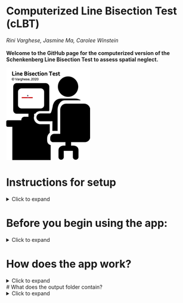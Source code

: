 # Computerized Line Bisection Test (cLBT)
*Rini Varghese, Jasmine Ma, Carolee Winstein*<br><br>
**Welcome to the GitHub page for the computerized version of the Schenkenberg Line Bisection Test to assess spatial neglect.**

![](images/lbt_img.png)

# Instructions for setup
<details>
  <summary>Click to expand</summary>
	
## Step 1: Download MATLAB Runtime 
- The MATLAB Runtime is a standalone set of shared libraries that enables the execution of compiled MATLAB applications or components. <br>
- Note, however, that the Runtime file is quite large (1.5-1.7GB).<br>
- **Right-Click on this link and open in a new tab:** https://www.mathworks.com/products/compiler/matlab-runtime.html <br>
- As shown below, open the *R2019a (9.6)* version suited to your platform (Mac, Windows, or Linux)<br>
	<img src="images/mcr_version_img.png" width = "700">

## Step 2: Install the MATLAB Runtime
- Double-Click on the downloaded MATLAB Runtime file from your *Downloads* folder. 
	<img src="images/install_mcr.png" width = "500">
- Follow steps for installation.

## Step 3: Download the cLBT.zip file
- **Right-Click on this link and open in a new tab:** [Line Bisection Test App](https://github.com/rinivarg/cLBT/blob/master/acquisition/cLBT.zip) <br>
	<img src="images/dwld_zip.png" width = "700">
- Note that some computers are set up to automatically unzip the downloaded file. If so, proceed to the next step. Otherwise, unzip the file.

## Step 4: The app is ready for use. 
- The thumbnail for the app looks like this: <br>
	<img src="images/app_tn.png" width = "70"> <br>
- Open and follow instructions!
****
</details> 

# Before you begin using the app:
<details>
  <summary>Click to expand</summary>
****
</details> 

# How does the app work?
<details>
  <summary>Click to expand</summary>
1) Open the app. 
2) Note that sometimes the app takes a few seconds to open up. Please be patient.
3) You should see a *Welcome* message.
4) After you click **OK**, you will be asked if you are willing to share your data with us:<br>
<img src="images/consent_q.png" width = "400"><br>
5) Once you have entered your choice, dialog box asking for 3 inputs:<br>
<img src="images/data_name.png" width = "200"><br>

	1. **Enter an appropriate ID.**
		- Remember this ID will be the Participant ID in your data output file. 
	2. **Enter Gender.**
		- Advisable to use a single letter: M (Male), F (Female), or N (Not disclosed)
	3. **Enter Number of Trials.**
		- You can use any whole number starting from 1. 
		- It is advisable to use at least 10 trials, but you can use more. <br>
4) Click **OK**
5) Next, you will see the instructions for the task:<br>
<img src="images/instr.png" width = "500"><br>

5) Next, you will see the first trial for the line bisection. Wait to see the cross-hairs (see below) before you mark the midpoint of the horizontal line. Note that the horizontal line will appear in different quadrants of the screen.<br>
<img src="images/crosshair.png" width = "400"><br>

6) Draw a short vertical line to indicate your response (see below):<br>
<img src="images/mrkd_trial.png" width = "400"><br>

7) After you have completed all the trials, you will see a summary figure (see below) and a *Thank you* message.<br>
<img src="images/summ_fig.png" width = "300"><br>

8) Your output data folder is saved on your Desktop with the following name: **[LBT_yourID_yourGender]**<br>
9) The app will close when you close these windows.
****
</details> 
# What does the output folder contain?
<details>
  <summary>Click to expand</summary>
****
</details> 
